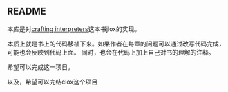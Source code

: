 ## README
本库是对[crafting interpreters](https://craftinginterpreters.com/scanning.html)这本书jlox的实现。

本质上就是书上的代码移植下来。如果作者在每章的问题可以通过改写代码完成，可能也会反映到代码上面。
同时，也会在代码上加上自己对书的理解的注释。

希望可以完成这一项目。

以及，希望可以完结clox这个项目
